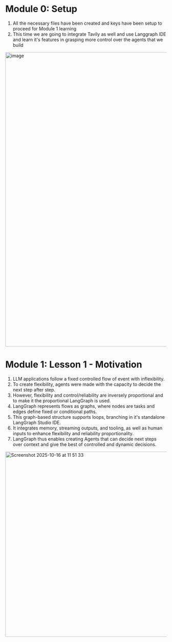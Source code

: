 # Module 0: Setup
1. All the necessary files have been created and keys have been setup to proceed for Module 1 learning
2. This time we are going to integrate Tavily as well and use Langgraph IDE and learn it's features in grasping more control over the agents that we build
<img width="1215" height="915" alt="image" src="https://github.com/user-attachments/assets/0b22cc0e-ff2e-432c-ab6f-c2ed4a95d346" />

# Module 1: Lesson 1 - Motivation
1. LLM applications follow a fixed controlled flow of event with inflexibility.
2. To create flexibility, agents were made with the capacity to decide the next step after step.
3. However, flexibility and control/reliability are inversely proportional and to make it the proportional LangGraph is used.
4. LangGraph represents flows as graphs, where nodes are tasks and edges define fixed or conditional paths.
5. This graph-based structure supports loops, branching in it's standalone LangGraph Studio IDE.
6. It integrates memory, streaming outputs, and tooling, as well as human inputs to enhance flexibility and reliability proportionality.
7. LangGraph thus enables creating Agents that can decide next steps over context and give the best of controlled and dynamic decisions.
<img width="1045" height="576" alt="Screenshot 2025-10-16 at 11 51 33" src="https://github.com/user-attachments/assets/249980c7-42fb-4179-980a-68dce3ab2f52" />
